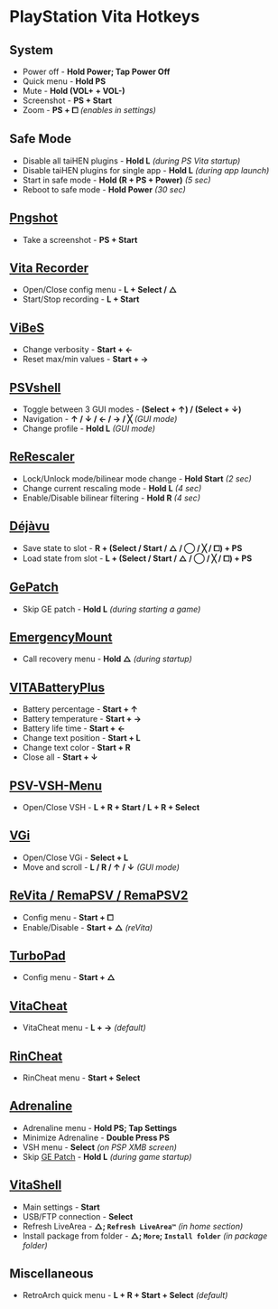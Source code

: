 # PlayStation Vita Hotkeys

## System
- Power off - **Hold Power; Tap Power Off**
- Quick menu - **Hold PS**
- Mute - **Hold (VOL+ + VOL-)**
- Screenshot - **PS + Start**
- Zoom - **PS + ⧠** *(enables in settings)*

## Safe Mode
- Disable all taiHEN plugins - **Hold L** *(during PS Vita startup)*
- Disable taiHEN plugins for single app - **Hold L** *(during app launch)*
- Start in safe mode - **Hold (R + PS + Power)** *(5 sec)*
- Reboot to safe mode - **Hold Power** *(30 sec)*

## [Pngshot](https://github.com/xyzz/pngshot#usage)
- Take a screenshot - **PS + Start**

## [Vita Recorder](https://github.com/Rinnegatamante/Vita-Recorder#controls)
- Open/Close config menu - **L + Select / △**
- Start/Stop recording - **L + Start**

## [ViBeS](https://github.com/Rinnegatamante/ViBeS#controls)
- Change verbosity - **Start + ←**
- Reset max/min values - **Start + →**

## [PSVshell](https://github.com/Electry/PSVshell#how-to-use)
- Toggle between 3 GUI modes - **(Select + ↑) / (Select + ↓)**
- Navigation - **↑ / ↓ / ← / → / ╳** *(GUI mode)*
- Change profile - **Hold L** *(GUI mode)*

## [ReRescaler](http://wololo.net/talk/viewtopic.php?f=52&t=49666)
- Lock/Unlock mode/bilinear mode change - **Hold Start** *(2 sec)*
- Change current rescaling mode - **Hold L** *(4 sec)*
- Enable/Disable bilinear filtering - **Hold R** *(4 sec)*

## [Déjàvu](https://github.com/TheOfficialFloW/dejavu#saveload-state-procedure)
- Save state to slot - **R + (Select / Start / △ / ◯ / ╳ / ⧠) + PS**
- Load state from slot - **L + (Select / Start / △ / ◯ / ╳ / ⧠) + PS**

## [GePatch](https://github.com/TheOfficialFloW/GePatch#changelog-v02)
- Skip GE patch - **Hold L** *(during starting a game)*

## [EmergencyMount](https://forum.devchroma.nl/index.php/topic,183.0.html)
- Call recovery menu - **Hold △** *(during startup)*

## [VITABatteryPlus](https://github.com/Electric1447/VITABatteryPlus#controls)
- Battery percentage - **Start + ↑**
- Battery temperature - **Start + →**
- Battery life time - **Start + ←**
- Change text position - **Start + L**
- Change text color - **Start + R**
- Close all - **Start + ↓**

## [PSV-VSH-Menu](https://github.com/SilentNightx/PSV-VSH-Menu#installation)
- Open/Close VSH - **L + R + Start / L + R + Select**

## [VGi](https://github.com/Electry/VGi#controls)
- Open/Close VGi - **Select + L**
- Move and scroll - **L / R / ↑ / ↓** *(GUI mode)*

## [ReVita ](https://github.com/MERLev/reVita#usage)[/ RemaPSV ](https://wololo.net/talk/viewtopic.php?t=49752)[/ RemaPSV2](https://github.com/MERLev/remaPSV2#installation)
- Config menu - **Start + ⧠**
- Enable/Disable - **Start + △** *(reVita)*

## [TurboPad](https://wololo.net/talk/viewtopic.php?t=48065)
- Config menu - **Start + △**

## [VitaCheat](https://www.cfwaifu.com/vitacheat)
- VitaCheat menu - **L + →** *(default)*

## [RinCheat](https://github.com/Rinnegatamante/rinCheat#controls)
- RinCheat menu - **Start + Select**

## [Adrenaline](https://github.com/TheOfficialFloW/Adrenaline)
- Adrenaline menu - **Hold PS; Tap Settings**
- Minimize Adrenaline - **Double Press PS**
- VSH menu - **Select** *(on PSP XMB screen)*
- Skip [GE Patch](https://github.com/TheOfficialFloW/GePatch) - **Hold L** *(during game startup)*

## [VitaShell](https://github.com/TheOfficialFloW/VitaShell)
- Main settings - **Start**
- USB/FTP connection - **Select**
- Refresh LiveArea - **△; `Refresh LiveArea™`** *(in home section)*
- Install package from folder - **△; `More`; `Install folder`** *(in package folder)*

## Miscellaneous
- RetroArch quick menu - **L + R + Start + Select** *(default)*
